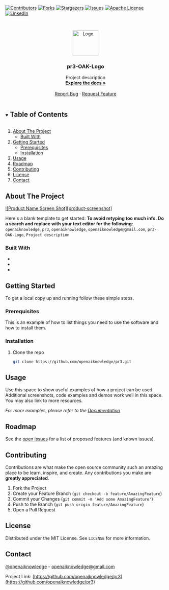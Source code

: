 <!--
***
*** To avoid retyping too much info. Do a search and replace for the following:
*** openaiknowledge, pr3, openaiknowledge, openaiknowledge@gmail.com, pr3-OAK-Logo, Project description
-->



<!-- PROJECT SHIELDS -->
<!--
*** I'm using markdown "reference style" links for readability.
*** Reference links are enclosed in brackets [ ] instead of parentheses ( ).
*** See the bottom of this document for the declaration of the reference variables
*** for contributors-url, forks-url, etc. This is an optional, concise syntax you may use.
*** https://www.markdownguide.org/basic-syntax/#reference-style-links
-->
[![Contributors][contributors-shield]][contributors-url]
[![Forks][forks-shield]][forks-url]
[![Stargazers][stars-shield]][stars-url]
[![Issues][issues-shield]][issues-url]
[![Apache License][license-shield]][license-url]
[![LinkedIn][linkedin-shield]][linkedin-url]



<!-- PROJECT LOGO -->
<br />
<p align="center">
  <a href="https://github.com/openaiknowledge/pr3/tree/master">
    <img src="logo.jpg" alt="Logo" width="80" height="80">
  </a>

  <h3 align="center">pr3-OAK-Logo</h3>

  <p align="center">
    Project description
    <br />
    <a href="https://github.com/openaiknowledge/pr3/tree/master/doc"><strong>Explore the docs »</strong></a>
    <br />
    <br />
    <a href="https://github.com/openaiknowledge/pr3/issues">Report Bug</a>
    ·
    <a href="https://github.com/openaiknowledge/pr3/issues">Request Feature</a>
  </p>
</p>



<!-- TABLE OF CONTENTS -->
<details open="open">
  <summary><h2 style="display: inline-block">Table of Contents</h2></summary>
  <ol>
    <li>
      <a href="#about-the-project">About The Project</a>
      <ul>
        <li><a href="#built-with">Built With</a></li>
      </ul>
    </li>
    <li>
      <a href="#getting-started">Getting Started</a>
      <ul>
        <li><a href="#prerequisites">Prerequisites</a></li>
        <li><a href="#installation">Installation</a></li>
      </ul>
    </li>
    <li><a href="#usage">Usage</a></li>
    <li><a href="#roadmap">Roadmap</a></li>
    <li><a href="#contributing">Contributing</a></li>
    <li><a href="#license">License</a></li>
    <li><a href="#contact">Contact</a></li>
  </ol>
</details>



<!-- ABOUT THE PROJECT -->
## About The Project

[![Product Name Screen Shot][product-screenshot]](https://example.com)

Here's a blank template to get started:
**To avoid retyping too much info. Do a search and replace with your text editor for the following:**
`openaiknowledge`, `pr3`, `openaiknowledge`, `openaiknowledge@gmail.com`, `pr3-OAK-Logo`, `Project description`


### Built With

* []()
* []()
* []()



<!-- GETTING STARTED -->
## Getting Started

To get a local copy up and running follow these simple steps.

### Prerequisites

This is an example of how to list things you need to use the software and how to install them.



### Installation

1. Clone the repo
   ```sh
   git clone https://github.com/openaiknowledge/pr3.git
   ```



<!-- USAGE EXAMPLES -->
## Usage

Use this space to show useful examples of how a project can be used. Additional screenshots, code examples and demos work well in this space. You may also link to more resources.

_For more examples, please refer to the [Documentation](https://github.com/openaiknowledge/pr3/tree/master/doc)_



<!-- ROADMAP -->
## Roadmap

See the [open issues](https://github.com/openaiknowledge/pr3/issues) for a list of proposed features (and known issues).



<!-- CONTRIBUTING -->
## Contributing

Contributions are what make the open source community such an amazing place to be learn, inspire, and create. Any contributions you make are **greatly appreciated**.

1. Fork the Project
2. Create your Feature Branch (`git checkout -b feature/AmazingFeature`)
3. Commit your Changes (`git commit -m 'Add some AmazingFeature'`)
4. Push to the Branch (`git push origin feature/AmazingFeature`)
5. Open a Pull Request



<!-- LICENSE -->
## License

Distributed under the MIT License. See `LICENSE` for more information.



<!-- CONTACT -->
## Contact

[@openaiknowledge](https://twitter.com/openaiknowledge) - openaiknowledge@gmail.com

Project Link: [https://github.com/openaiknowledge/pr3](https://github.com/openaiknowledge/pr3)


<!-- MARKDOWN LINKS & IMAGES -->
<!-- https://www.markdownguide.org/basic-syntax/#reference-style-links -->
[contributors-shield]: https://img.shields.io/github/contributors/openaiknowledge/pr3.svg?style=for-the-badge
[contributors-url]: https://github.com/openaiknowledge/pr3/graphs/contributors
[forks-shield]: https://img.shields.io/github/forks/openaiknowledge/pr3.svg?style=for-the-badge
[forks-url]: https://github.com/openaiknowledge/pr3/network/members
[stars-shield]: https://img.shields.io/github/stars/openaiknowledge/pr3.svg?style=for-the-badge
[stars-url]: https://github.com/openaiknowledge/pr3/stargazers
[issues-shield]: https://img.shields.io/github/issues/openaiknowledge/pr3.svg?style=for-the-badge
[issues-url]: https://github.com/openaiknowledge/pr3/issues
[license-shield]: https://img.shields.io/github/license/openaiknowledge/pr3.svg?style=for-the-badge
[license-url]: https://github.com/openaiknowledge/pr3/blob/master/LICENSE
[linkedin-shield]: https://img.shields.io/badge/-LinkedIn-black.svg?style=for-the-badge&logo=linkedin&colorB=555
[linkedin-url]: https://linkedin.com/in/openaiknowledge
